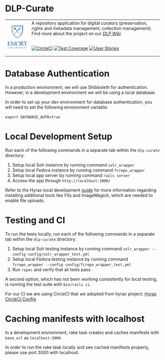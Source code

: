 # DLP-Curate

<table width="100%">
<tr><td>
<img src="app/assets/images/EU_vt_280.png" width="200">
</td><td>
A repository application for digital curators (preservation, rights and metadata management, collection management). Find more about the project on our
<a href="https://wiki.service.emory.edu/display/DLPP"><em>DLP Wiki</em></a>
<br/><br/>

[![CircleCI](https://circleci.com/gh/emory-libraries/dlp-curate.svg?style=svg)](https://circleci.com/gh/emory-libraries/dlp-curate)
[![Test Coverage](https://api.codeclimate.com/v1/badges/93dcdd252e2378e18ecd/test_coverage)](https://codeclimate.com/github/emory-libraries/dlp-curate/test_coverage)
[![User Stories](https://raw.githubusercontent.com/ZenHubIO/support/master/zenhub-badge.png)](https://app.zenhub.com/workspaces/dlp-curate-5bf484ae4b5806bc2bf6875b)

</td></tr>
</table>

# Database Authentication

In a production environment, we will use Shibboleth for authentication. However, in a development environment we will be using a local database.

In order to set up your dev environment for database authentication, you will need to set the following environment variable:

`export DATABASE_AUTH=true`

# Local Development Setup

Run each of the following commands in a separate tab within the `dlp-curate` directory:

1. Setup local Solr instance by running command `solr_wrapper`
2. Setup local Fedora instance by running command `fcrepo_wrapper`
3. Setup local app server by running command `rails server`
4. Access the app through `http://localhost:3000/`

Refer to the Hyrax local development [guide](https://github.com/samvera/hyrax/blob/main/documentation/developing-your-hyrax-based-app.md) for more information regarding installing additional tools like Fits and ImageMagick, which are needed to enable file uploads.

# Testing and CI

To run the tests locally, run each of the following commands in a separate tab within the `dlp-curate` directory:

1. Setup local Solr testing instance by running command `solr_wrapper --config config/solr_wrapper_test.yml`
2. Setup local Fedora testing instance by running command `fcrepo_wrapper --config config/fcrepo_wrapper_test.yml`
3. Run `rspec` and verify that all tests pass


A second option, which has not been working consistently for local testing, is running the test suite with `bin/rails ci`.

For our CI we are using CircleCI that we adopted from hyrax project: [Hyrax CircleCI Config](https://github.com/samvera/hyrax/blob/master/.circleci/config.yml)

# Caching manifests with localhost

In a development environment, rake task creates and caches manifests with
`base_url` as `localhost:3000`.

In order to run the rake task locally and see cached manifests properly,
please use port 3000 with localhost.

